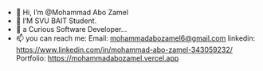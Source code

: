 - 👋 Hi, I’m @Mohammad Abo Zamel
- 👀 I’M SVU BAIT Student.
- 🌱 a Curious Software Developer...
- 📫 you can reach me:
Email: mohammadabozamel6@gmail.com
linkedin: https://www.linkedin.com/in/mohammad-abo-zamel-343059232/
Portfolio: https://mohammadabozamel.vercel.app

<!---
AzSuper/AzSuper is a ✨ special ✨ repository because its `README.md` (this file) appears on your GitHub profile.
You can click the Preview link to take a look at your changes.
--->

